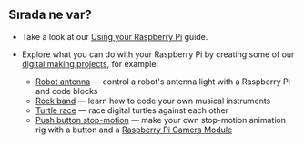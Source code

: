 ## Sırada ne var?

+ Take a look at our [Using your Raspberry Pi](https://projects.raspberrypi.org/en/projects/raspberry-pi-using) guide.

+ Explore what you can do with your Raspberry Pi by creating some of our [digital making projects](https://projects.raspberrypi.org), for example:
    
    + [Robot antenna](https://projects.raspberrypi.org/en/projects/robot-antenna) — control a robot's antenna light with a Raspberry Pi and code blocks
    + [Rock band](https://projects.raspberrypi.org/en/projects/rock-band) — learn how to code your own musical instruments
    + [Turtle race](https://projects.raspberrypi.org/en/projects/turtle-race) — race digital turtles against each other
    + [Push button stop-motion](https://projects.raspberrypi.org/en/projects/push-button-stop-motion) — make your own stop-motion animation rig with a button and a [Raspberry Pi Camera Module](https://www.raspberrypi.org/products/camera-module-v2/)